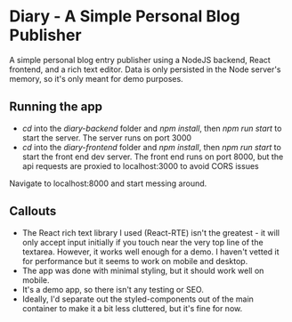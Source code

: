 # Diary - A Simple Personal Blog Publisher

A simple personal blog entry publisher using a NodeJS backend, React frontend, and a rich text editor. Data is only persisted in the Node server's memory, so it's only meant for demo purposes.

## Running the app

- _cd_ into the _diary-backend_ folder and _npm install_, then _npm run start_ to start the server. The server runs on port 3000
- _cd_ into the _diary-frontend_ folder and _npm install_, then  _npm run start_ to start the front end dev server. The front end runs on port 8000, but the api requests are proxied to localhost:3000 to avoid CORS issues

Navigate to localhost:8000 and start messing around.

## Callouts

* The React rich text library I used (React-RTE) isn't the greatest - it will only accept input initially if you touch near the very top line of the textarea. However, it works well enough for a demo. I haven't vetted it for performance but it seems to work on mobile and desktop.
* The app was done with minimal styling, but it should work well on mobile. 
* It's a demo app, so there isn't any testing or SEO.
* Ideally, I'd separate out the styled-components out of the main container to make it a bit less cluttered, but it's fine for now.